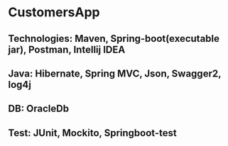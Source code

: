 # CustomersApp
## Technologies: Maven, Spring-boot(executable jar), Postman, Intellij IDEA
## Java: Hibernate, Spring MVC, Json, Swagger2, log4j
## DB: OracleDb
## Test: JUnit, Mockito, Springboot-test

